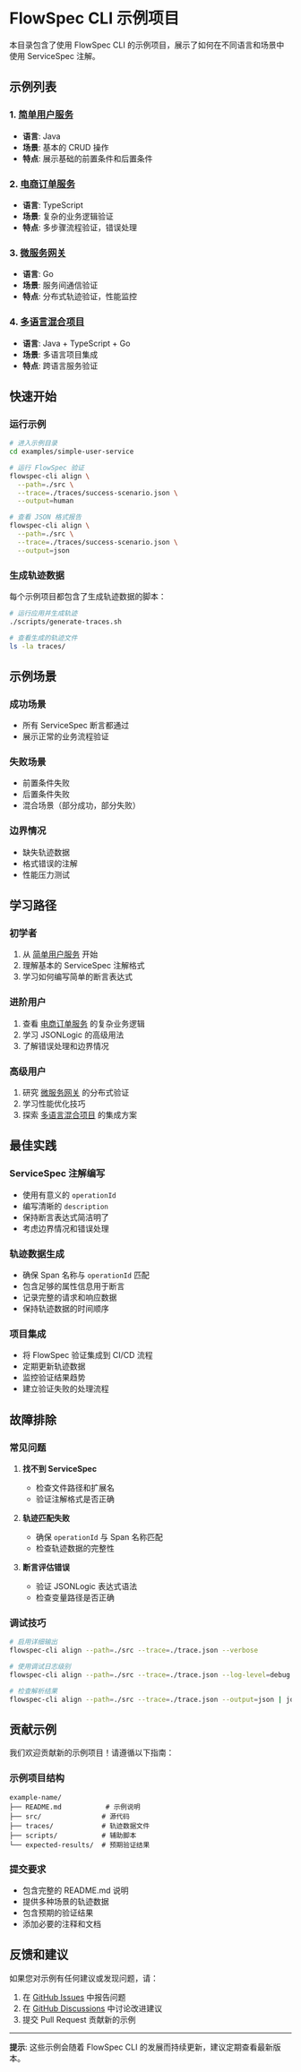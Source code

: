 # FlowSpec CLI 示例项目

本目录包含了使用 FlowSpec CLI 的示例项目，展示了如何在不同语言和场景中使用 ServiceSpec 注解。

## 示例列表

### 1. [简单用户服务](simple-user-service/)
- **语言**: Java
- **场景**: 基本的 CRUD 操作
- **特点**: 展示基础的前置条件和后置条件

### 2. [电商订单服务](ecommerce-order-service/)
- **语言**: TypeScript
- **场景**: 复杂的业务逻辑验证
- **特点**: 多步骤流程验证，错误处理

### 3. [微服务网关](microservice-gateway/)
- **语言**: Go
- **场景**: 服务间通信验证
- **特点**: 分布式轨迹验证，性能监控

### 4. [多语言混合项目](polyglot-project/)
- **语言**: Java + TypeScript + Go
- **场景**: 多语言项目集成
- **特点**: 跨语言服务验证

## 快速开始

### 运行示例

```bash
# 进入示例目录
cd examples/simple-user-service

# 运行 FlowSpec 验证
flowspec-cli align \
  --path=./src \
  --trace=./traces/success-scenario.json \
  --output=human

# 查看 JSON 格式报告
flowspec-cli align \
  --path=./src \
  --trace=./traces/success-scenario.json \
  --output=json
```

### 生成轨迹数据

每个示例项目都包含了生成轨迹数据的脚本：

```bash
# 运行应用并生成轨迹
./scripts/generate-traces.sh

# 查看生成的轨迹文件
ls -la traces/
```

## 示例场景

### 成功场景
- 所有 ServiceSpec 断言都通过
- 展示正常的业务流程验证

### 失败场景
- 前置条件失败
- 后置条件失败
- 混合场景（部分成功，部分失败）

### 边界情况
- 缺失轨迹数据
- 格式错误的注解
- 性能压力测试

## 学习路径

### 初学者
1. 从 [简单用户服务](simple-user-service/) 开始
2. 理解基本的 ServiceSpec 注解格式
3. 学习如何编写简单的断言表达式

### 进阶用户
1. 查看 [电商订单服务](ecommerce-order-service/) 的复杂业务逻辑
2. 学习 JSONLogic 的高级用法
3. 了解错误处理和边界情况

### 高级用户
1. 研究 [微服务网关](microservice-gateway/) 的分布式验证
2. 学习性能优化技巧
3. 探索 [多语言混合项目](polyglot-project/) 的集成方案

## 最佳实践

### ServiceSpec 注解编写
- 使用有意义的 `operationId`
- 编写清晰的 `description`
- 保持断言表达式简洁明了
- 考虑边界情况和错误处理

### 轨迹数据生成
- 确保 Span 名称与 `operationId` 匹配
- 包含足够的属性信息用于断言
- 记录完整的请求和响应数据
- 保持轨迹数据的时间顺序

### 项目集成
- 将 FlowSpec 验证集成到 CI/CD 流程
- 定期更新轨迹数据
- 监控验证结果趋势
- 建立验证失败的处理流程

## 故障排除

### 常见问题

1. **找不到 ServiceSpec**
   - 检查文件路径和扩展名
   - 验证注解格式是否正确

2. **轨迹匹配失败**
   - 确保 `operationId` 与 Span 名称匹配
   - 检查轨迹数据的完整性

3. **断言评估错误**
   - 验证 JSONLogic 表达式语法
   - 检查变量路径是否正确

### 调试技巧

```bash
# 启用详细输出
flowspec-cli align --path=./src --trace=./trace.json --verbose

# 使用调试日志级别
flowspec-cli align --path=./src --trace=./trace.json --log-level=debug

# 检查解析结果
flowspec-cli align --path=./src --trace=./trace.json --output=json | jq .
```

## 贡献示例

我们欢迎贡献新的示例项目！请遵循以下指南：

### 示例项目结构
```
example-name/
├── README.md           # 示例说明
├── src/               # 源代码
├── traces/            # 轨迹数据文件
├── scripts/           # 辅助脚本
└── expected-results/  # 预期验证结果
```

### 提交要求
- 包含完整的 README.md 说明
- 提供多种场景的轨迹数据
- 包含预期的验证结果
- 添加必要的注释和文档

## 反馈和建议

如果您对示例有任何建议或发现问题，请：

1. 在 [GitHub Issues](../../../issues) 中报告问题
2. 在 [GitHub Discussions](../../../discussions) 中讨论改进建议
3. 提交 Pull Request 贡献新的示例

---

**提示**: 这些示例会随着 FlowSpec CLI 的发展而持续更新，建议定期查看最新版本。